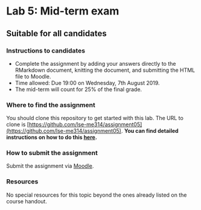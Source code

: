 # Lab 5: Mid-term exam

## Suitable for all candidates

### Instructions to candidates  

* Complete the assignment by adding your answers directly to the RMarkdown document, knitting the document, and submitting the HTML file to Moodle.  
* Time allowed: Due 19:00 on Wednesday, 7th August 2019.
* The mid-term will count for 25\% of the final grade.

### Where to find the assignment

You should clone this repository to get started with this lab.  The URL to clone is [https://github.com/lse-me314/assignment05](https://github.com/lse-me314/assignment05).  **You can find detailed instructions on how to do this [here](https://lse-me314.github.io/instructions).**

### How to submit the assignment

Submit the assignment via [Moodle](https://shortcourses.lse.ac.uk/course/view.php?id=158).


### Resources

No special resources for this topic beyond the ones already listed on the course handout.
